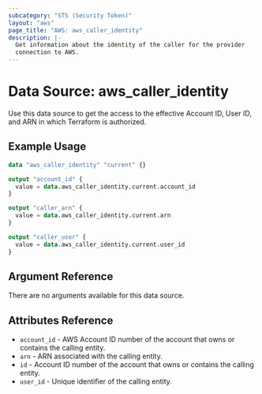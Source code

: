```yaml
---
subcategory: "STS (Security Token)"
layout: "aws"
page_title: "AWS: aws_caller_identity"
description: |-
  Get information about the identity of the caller for the provider
  connection to AWS.
---
```


# Data Source: aws_caller_identity

Use this data source to get the access to the effective Account ID, User ID, and ARN in
which Terraform is authorized.

## Example Usage

```terraform
data "aws_caller_identity" "current" {}

output "account_id" {
  value = data.aws_caller_identity.current.account_id
}

output "caller_arn" {
  value = data.aws_caller_identity.current.arn
}

output "caller_user" {
  value = data.aws_caller_identity.current.user_id
}
```

## Argument Reference

There are no arguments available for this data source.

## Attributes Reference

* `account_id` - AWS Account ID number of the account that owns or contains the calling entity.
* `arn` - ARN associated with the calling entity.
* `id` - Account ID number of the account that owns or contains the calling entity.
* `user_id` - Unique identifier of the calling entity.
